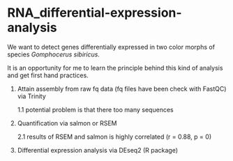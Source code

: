 # RNA_differential-expression-analysis
We want to detect genes differentially expressed in two color morphs of species *Gomphocerus sibiricus*.

It is an opportunity for me to learn the principle behind this kind of analysis and get first hand practices.


1. Attain assembly from raw fq data (fq files have been check with FastQC) via Trinity

    1.1 potential problem is that there too many sequences



2. Quantification via salmon or RSEM

    2.1 results of RSEM and salmon is highly correlated (r = 0.88, p = 0)



3. Differential expression analysis via DEseq2 (R package)
